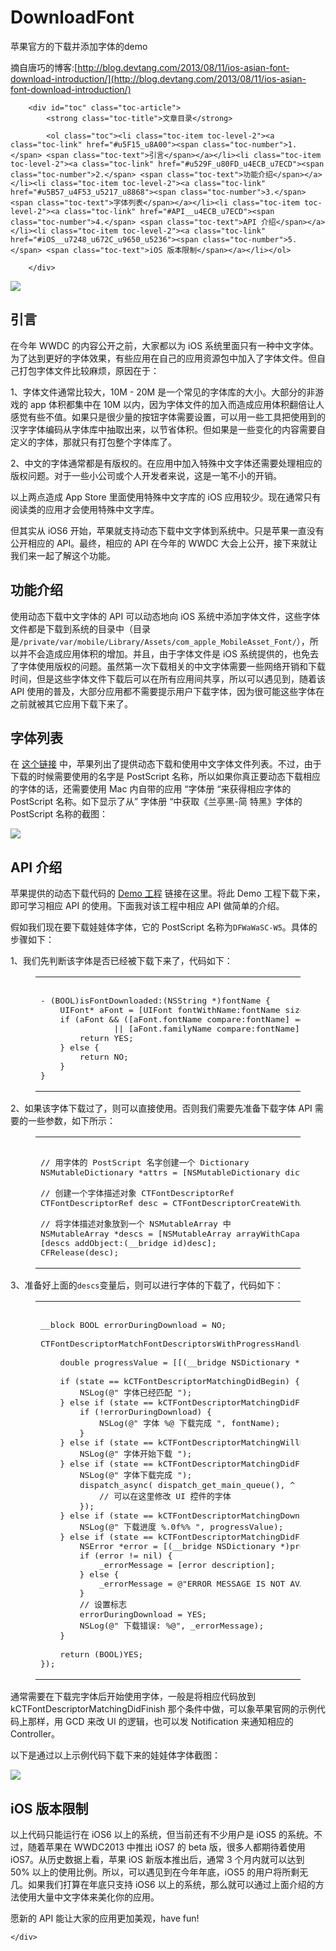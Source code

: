 # DownloadFont
苹果官方的下载并添加字体的demo

摘自唐巧的博客:[http://blog.devtang.com/2013/08/11/ios-asian-font-download-introduction/](http://blog.devtang.com/2013/08/11/ios-asian-font-download-introduction/)


<div class="article-content">
		
		<div id="toc" class="toc-article">
			<strong class="toc-title">文章目录</strong>
		
			<ol class="toc"><li class="toc-item toc-level-2"><a class="toc-link" href="#u5F15_u8A00"><span class="toc-number">1.</span> <span class="toc-text">引言</span></a></li><li class="toc-item toc-level-2"><a class="toc-link" href="#u529F_u80FD_u4ECB_u7ECD"><span class="toc-number">2.</span> <span class="toc-text">功能介绍</span></a></li><li class="toc-item toc-level-2"><a class="toc-link" href="#u5B57_u4F53_u5217_u8868"><span class="toc-number">3.</span> <span class="toc-text">字体列表</span></a></li><li class="toc-item toc-level-2"><a class="toc-link" href="#API__u4ECB_u7ECD"><span class="toc-number">4.</span> <span class="toc-text">API 介绍</span></a></li><li class="toc-item toc-level-2"><a class="toc-link" href="#iOS__u7248_u672C_u9650_u5236"><span class="toc-number">5.</span> <span class="toc-text">iOS 版本限制</span></a></li></ol>
		
		</div>
		
<img src="/images/wawati-sample.jpg">
<h2 id="u5F15_u8A00"><a href="#u5F15_u8A00" class="headerlink" title="引言"></a>引言</h2><p>在今年 WWDC 的内容公开之前，大家都以为 iOS 系统里面只有一种中文字体。为了达到更好的字体效果，有些应用在自己的应用资源包中加入了字体文件。但自己打包字体文件比较麻烦，原因在于：</p>
<p>1、字体文件通常比较大，10M - 20M 是一个常见的字体库的大小。大部分的非游戏的 app 体积都集中在 10M 以内，因为字体文件的加入而造成应用体积翻倍让人感觉有些不值。如果只是很少量的按钮字体需要设置，可以用一些工具把使用到的汉字字体编码从字体库中抽取出来，以节省体积。但如果是一些变化的内容需要自定义的字体，那就只有打包整个字体库了。</p>
<p>2、中文的字体通常都是有版权的。在应用中加入特殊中文字体还需要处理相应的版权问题。对于一些小公司或个人开发者来说，这是一笔不小的开销。</p>
<p>以上两点造成 App Store 里面使用特殊中文字库的 iOS 应用较少。现在通常只有阅读类的应用才会使用特殊中文字库。</p>
<p>但其实从 iOS6 开始，苹果就支持动态下载中文字体到系统中。只是苹果一直没有公开相应的 API。最终，相应的 API 在今年的 WWDC 大会上公开，接下来就让我们来一起了解这个功能。</p>
<a id="more"></a>
<h2 id="u529F_u80FD_u4ECB_u7ECD"><a href="#u529F_u80FD_u4ECB_u7ECD" class="headerlink" title="功能介绍"></a>功能介绍</h2><p>使用动态下载中文字体的 API 可以动态地向 iOS 系统中添加字体文件，这些字体文件都是下载到系统的目录中（目录是<code>/private/var/mobile/Library/Assets/com_apple_MobileAsset_Font/</code>），所以并不会造成应用体积的增加。并且，由于字体文件是 iOS 系统提供的，也免去了字体使用版权的问题。虽然第一次下载相关的中文字体需要一些网络开销和下载时间，但是这些字体文件下载后可以在所有应用间共享，所以可以遇见到，随着该 API 使用的普及，大部分应用都不需要提示用户下载字体，因为很可能这些字体在之前就被其它应用下载下来了。</p>
<h2 id="u5B57_u4F53_u5217_u8868"><a href="#u5B57_u4F53_u5217_u8868" class="headerlink" title="字体列表"></a>字体列表</h2><p>在 <a href="http://support.apple.com/kb/HT5484?viewlocale=zh_CN" target="_blank" rel="external">这个链接</a> 中，苹果列出了提供动态下载和使用中文字体文件列表。不过，由于下载的时候需要使用的名字是 PostScript 名称，所以如果你真正要动态下载相应的字体的话，还需要使用 Mac 内自带的应用 “字体册 “来获得相应字体的 PostScript 名称。如下显示了从” 字体册 “中获取《兰亭黑-简 特黑》字体的 PostScript 名称的截图：</p>
<img src="/images/font-postscript-name.jpg">
<h2 id="API__u4ECB_u7ECD"><a href="#API__u4ECB_u7ECD" class="headerlink" title="API 介绍"></a>API 介绍</h2><p>苹果提供的动态下载代码的 <a href="http://developer.apple.com/library/ios/#samplecode/DownloadFont/Listings/DownloadFont_ViewController_m.html" target="_blank" rel="external">Demo 工程</a> 链接在这里。将此 Demo 工程下载下来，即可学习相应 API 的使用。下面我对该工程中相应 API 做简单的介绍。</p>
<p>假如我们现在要下载娃娃体字体，它的 PostScript 名称为<code>DFWaWaSC-W5</code>。具体的步骤如下：</p>
<p>1、我们先判断该字体是否已经被下载下来了，代码如下：</p>
<figure class="highlight objc"><table><tbody><tr><td class="code"><pre><span class="line"></span><br><span class="line">- (<span class="built_in">BOOL</span>)isFontDownloaded:(<span class="built_in">NSString</span> *)fontName {</span><br><span class="line">    <span class="built_in">UIFont</span>* aFont = [<span class="built_in">UIFont</span> fontWithName:fontName size:<span class="number">12.0</span>];</span><br><span class="line">    <span class="keyword">if</span> (aFont &amp;&amp; ([aFont<span class="variable">.fontName</span> compare:fontName] == <span class="built_in">NSOrderedSame</span> </span><br><span class="line">               || [aFont<span class="variable">.familyName</span> compare:fontName] == <span class="built_in">NSOrderedSame</span>)) {</span><br><span class="line">        <span class="keyword">return</span> <span class="literal">YES</span>;</span><br><span class="line">    } <span class="keyword">else</span> {</span><br><span class="line">        <span class="keyword">return</span> <span class="literal">NO</span>;</span><br><span class="line">    }</span><br><span class="line">}</span><br></pre></td></tr></tbody></table></figure>
<p>2、如果该字体下载过了，则可以直接使用。否则我们需要先准备下载字体 API 需要的一些参数，如下所示：</p>
<figure class="highlight objc"><table><tbody><tr><td class="code"><pre><span class="line"></span><br><span class="line"><span class="comment">// 用字体的 PostScript 名字创建一个 Dictionary</span></span><br><span class="line"><span class="built_in">NSMutableDictionary</span> *attrs = [<span class="built_in">NSMutableDictionary</span> dictionaryWithObjectsAndKeys:fontName, kCTFontNameAttribute, <span class="literal">nil</span>];</span><br><span class="line"></span><br><span class="line"><span class="comment">// 创建一个字体描述对象 CTFontDescriptorRef</span></span><br><span class="line">CTFontDescriptorRef desc = CTFontDescriptorCreateWithAttributes((__bridge <span class="built_in">CFDictionaryRef</span>)attrs);</span><br><span class="line"></span><br><span class="line"><span class="comment">// 将字体描述对象放到一个 NSMutableArray 中</span></span><br><span class="line"><span class="built_in">NSMutableArray</span> *descs = [<span class="built_in">NSMutableArray</span> arrayWithCapacity:<span class="number">0</span>];</span><br><span class="line">[descs addObject:(__bridge <span class="keyword">id</span>)desc];</span><br><span class="line"><span class="built_in">CFRelease</span>(desc);</span><br></pre></td></tr></tbody></table></figure>
<p>3、准备好上面的<code>descs</code>变量后，则可以进行字体的下载了，代码如下：</p>
<figure class="highlight objc"><table><tbody><tr><td class="code"><pre><span class="line"></span><br><span class="line">__block <span class="built_in">BOOL</span> errorDuringDownload = <span class="literal">NO</span>;</span><br><span class="line"></span><br><span class="line">CTFontDescriptorMatchFontDescriptorsWithProgressHandler( (__bridge <span class="built_in">CFArrayRef</span>)descs, <span class="literal">NULL</span>,  ^(CTFontDescriptorMatchingState state, <span class="built_in">CFDictionaryRef</span> progressParameter) {</span><br><span class="line">    </span><br><span class="line">    <span class="keyword">double</span> progressValue = [[(__bridge <span class="built_in">NSDictionary</span> *)progressParameter objectForKey:(<span class="keyword">id</span>)kCTFontDescriptorMatchingPercentage] doubleValue];</span><br><span class="line">    </span><br><span class="line">    <span class="keyword">if</span> (state == kCTFontDescriptorMatchingDidBegin) {</span><br><span class="line">        <span class="built_in">NSLog</span>(<span class="string">@" 字体已经匹配 "</span>);</span><br><span class="line">    } <span class="keyword">else</span> <span class="keyword">if</span> (state == kCTFontDescriptorMatchingDidFinish) {    </span><br><span class="line">        <span class="keyword">if</span> (!errorDuringDownload) {</span><br><span class="line">            <span class="built_in">NSLog</span>(<span class="string">@" 字体 %@ 下载完成 "</span>, fontName);</span><br><span class="line">        }</span><br><span class="line">    } <span class="keyword">else</span> <span class="keyword">if</span> (state == kCTFontDescriptorMatchingWillBeginDownloading) {</span><br><span class="line">        <span class="built_in">NSLog</span>(<span class="string">@" 字体开始下载 "</span>);</span><br><span class="line">    } <span class="keyword">else</span> <span class="keyword">if</span> (state == kCTFontDescriptorMatchingDidFinishDownloading) {</span><br><span class="line">        <span class="built_in">NSLog</span>(<span class="string">@" 字体下载完成 "</span>);</span><br><span class="line">        <span class="built_in">dispatch_async</span>( dispatch_get_main_queue(), ^ {</span><br><span class="line">            <span class="comment">// 可以在这里修改 UI 控件的字体</span></span><br><span class="line">        });</span><br><span class="line">    } <span class="keyword">else</span> <span class="keyword">if</span> (state == kCTFontDescriptorMatchingDownloading) {</span><br><span class="line">        <span class="built_in">NSLog</span>(<span class="string">@" 下载进度 %.0f%% "</span>, progressValue);</span><br><span class="line">    } <span class="keyword">else</span> <span class="keyword">if</span> (state == kCTFontDescriptorMatchingDidFailWithError) {</span><br><span class="line">        <span class="built_in">NSError</span> *error = [(__bridge <span class="built_in">NSDictionary</span> *)progressParameter objectForKey:(<span class="keyword">id</span>)kCTFontDescriptorMatchingError];</span><br><span class="line">        <span class="keyword">if</span> (error != <span class="literal">nil</span>) {</span><br><span class="line">            _errorMessage = [error description];</span><br><span class="line">        } <span class="keyword">else</span> {</span><br><span class="line">            _errorMessage = <span class="string">@"ERROR MESSAGE IS NOT AVAILABLE!"</span>;</span><br><span class="line">        }</span><br><span class="line">        <span class="comment">// 设置标志</span></span><br><span class="line">        errorDuringDownload = <span class="literal">YES</span>;</span><br><span class="line">        <span class="built_in">NSLog</span>(<span class="string">@" 下载错误: %@"</span>, _errorMessage);</span><br><span class="line">    }</span><br><span class="line">    </span><br><span class="line">    <span class="keyword">return</span> (<span class="built_in">BOOL</span>)<span class="literal">YES</span>;</span><br><span class="line">});</span><br></pre></td></tr></tbody></table></figure>
<p>通常需要在下载完字体后开始使用字体，一般是将相应代码放到 kCTFontDescriptorMatchingDidFinish 那个条件中做，可以象苹果官网的示例代码上那样，用 GCD 来改 UI 的逻辑，也可以发 Notification 来通知相应的 Controller。</p>
<p>以下是通过以上示例代码下载下来的娃娃体字体截图：</p>
<img src="/images/wawati-sample.jpg">
<h2 id="iOS__u7248_u672C_u9650_u5236"><a href="#iOS__u7248_u672C_u9650_u5236" class="headerlink" title="iOS 版本限制"></a>iOS 版本限制</h2><p>以上代码只能运行在 iOS6 以上的系统，但当前还有不少用户是 iOS5 的系统。不过，随着苹果在 WWDC2013 中推出 iOS7 的 beta 版，很多人都期待着使用 iOS7。从历史数据上看，苹果 iOS 新版本推出后，通常 3 个月内就可以达到 50% 以上的使用比例。所以，可以遇见到在今年年底，iOS5 的用户将所剩无几。如果我们打算在年底只支持 iOS6 以上的系统，那么就可以通过上面介绍的方法使用大量中文字体来美化你的应用。</p>
<p>愿新的 API 能让大家的应用更加美观，have fun!</p>
  
	</div>

